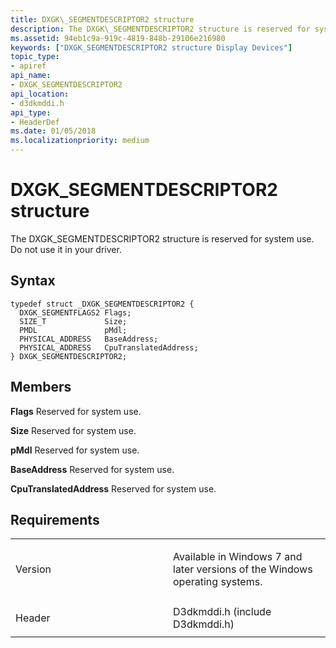 ```yaml
---
title: DXGK\_SEGMENTDESCRIPTOR2 structure
description: The DXGK\_SEGMENTDESCRIPTOR2 structure is reserved for system use. Do not use it in your driver.
ms.assetid: 94eb1c9a-919c-4819-848b-29106e216980
keywords: ["DXGK_SEGMENTDESCRIPTOR2 structure Display Devices"]
topic_type:
- apiref
api_name:
- DXGK_SEGMENTDESCRIPTOR2
api_location:
- d3dkmddi.h
api_type:
- HeaderDef
ms.date: 01/05/2018
ms.localizationpriority: medium
---
```


# DXGK\_SEGMENTDESCRIPTOR2 structure


The DXGK\_SEGMENTDESCRIPTOR2 structure is reserved for system use. Do not use it in your driver.

Syntax
------

```ManagedCPlusPlus
typedef struct _DXGK_SEGMENTDESCRIPTOR2 {
  DXGK_SEGMENTFLAGS2 Flags;
  SIZE_T             Size;
  PMDL               pMdl;
  PHYSICAL_ADDRESS   BaseAddress;
  PHYSICAL_ADDRESS   CpuTranslatedAddress;
} DXGK_SEGMENTDESCRIPTOR2;
```

Members
-------

**Flags**
Reserved for system use.

**Size**
Reserved for system use.

**pMdl**
Reserved for system use.

**BaseAddress**
Reserved for system use.

**CpuTranslatedAddress**
Reserved for system use.

Requirements
------------

<table>
<colgroup>
<col width="50%" />
<col width="50%" />
</colgroup>
<tbody>
<tr class="odd">
<td align="left"><p>Version</p></td>
<td align="left"><p>Available in Windows 7 and later versions of the Windows operating systems.</p></td>
</tr>
<tr class="even">
<td align="left"><p>Header</p></td>
<td align="left">D3dkmddi.h (include D3dkmddi.h)</td>
</tr>
</tbody>
</table>

 

 





